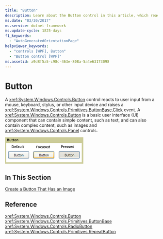 ```yaml
---
title: "Button"
description: Learn about the Button control in this article, which reacts to user input from a mouse, keyboard, stylus, or other input device.
ms.date: "03/30/2017"
ms.service: dotnet-framework
ms.update-cycle: 1825-days
f1_keywords:
  - "AutoGeneratedOrientationPage"
helpviewer_keywords:
  - "controls [WPF], Button"
  - "Button control [WPF]"
ms.assetid: a9d8f5a5-c98c-463e-808a-5a4e63173098
---
```

# Button

A <xref:System.Windows.Controls.Button> control reacts to user input from a mouse, keyboard, stylus, or other input device and raises a <xref:System.Windows.Controls.Primitives.ButtonBase.Click> event. A <xref:System.Windows.Controls.Button> is a basic user interface (UI) component that can contain simple content, such as text, and can also contain complex content, such as images and <xref:System.Windows.Controls.Panel> controls.

![Button states](./media/ss-ctl-buttons.png "SS_CTL_buttons")

## In This Section

[Create a Button That Has an Image](how-to-create-a-button-that-has-an-image.md)

## Reference

<xref:System.Windows.Controls.Button>
<xref:System.Windows.Controls.Primitives.ButtonBase>
<xref:System.Windows.Controls.RadioButton>
<xref:System.Windows.Controls.Primitives.RepeatButton>
